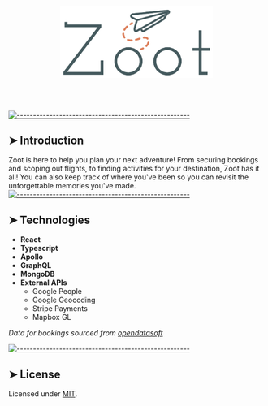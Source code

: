 <a href="/">
	<br/>
	<br/>
	<p align="center">
	  <img src="./client/src/lib/assets/DarkLogo.png" alt="Zoot" width="300" />
	</p>
	<br/>
	<br/>
</a>



[![-----------------------------------------------------](https://raw.githubusercontent.com/andreasbm/readme/master/assets/lines/colored.png)](#introduction)

## ➤ Introduction

Zoot is here to help you plan your next adventure! From securing bookings and scoping out flights, to finding activities for your destination, Zoot has it all! You can also keep track of where you've been so you can revisit the unforgettable memories you've made.
[![-----------------------------------------------------](https://raw.githubusercontent.com/andreasbm/readme/master/assets/lines/colored.png)](#technologies)

## ➤ Technologies
* **React**
* **Typescript**
* **Apollo**
* **GraphQL**
* **MongoDB**
* **External APIs**
  * Google People 
  * Google Geocoding 
  * Stripe Payments 
  * Mapbox GL

_Data for bookings sourced from [opendatasoft](https://data.opendatasoft.com/explore/dataset/airbnb-listings%40public/table/?disjunctive.host_verifications&disjunctive.amenities&disjunctive.features&location=2,13.11707,-0.08341&basemap=jawg.sunny)_


[![-----------------------------------------------------](https://raw.githubusercontent.com/andreasbm/readme/master/assets/lines/colored.png)](#license)

## ➤ License

Licensed under [MIT](https://opensource.org/licenses/MIT).
